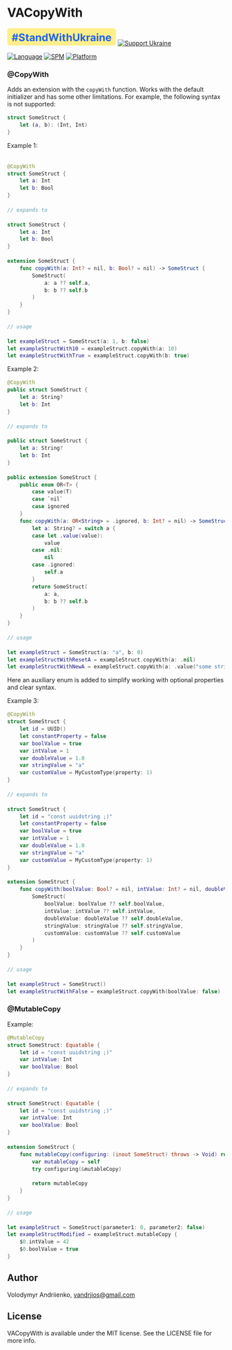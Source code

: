 # VACopyWith


[![StandWithUkraine](https://raw.githubusercontent.com/vshymanskyy/StandWithUkraine/main/badges/StandWithUkraine.svg)](https://github.com/vshymanskyy/StandWithUkraine/blob/main/docs/README.md)
[![Support Ukraine](https://img.shields.io/badge/Support-Ukraine-FFD500?style=flat&labelColor=005BBB)](https://opensource.fb.com/support-ukraine)


[![Language](https://img.shields.io/badge/language-Swift%205.9-orangered.svg?style=flat)](https://www.swift.org)
[![SPM](https://img.shields.io/badge/SPM-compatible-limegreen.svg?style=flat)](https://github.com/apple/swift-package-manager)
[![Platform](https://img.shields.io/badge/platform-iOS%20%7C%20watchOS%20%7C%20tvOS%20%7C%20macOS%20%7C%20macCatalyst-lightgray.svg?style=flat)](https://developer.apple.com/discover)


### @CopyWith 

Adds an extension with the `copyWith` function. Works with the default initializer and has some other limitations. For example, the following syntax is not supported:


```swift
struct SomeStruct {
    let (a, b): (Int, Int)
}
```


Example 1:


```swift
            
@CopyWith
struct SomeStruct {
    let a: Int
    let b: Bool
}

// expands to

struct SomeStruct {
    let a: Int
    let b: Bool
}

extension SomeStruct {
    func copyWith(a: Int? = nil, b: Bool? = nil) -> SomeStruct {
        SomeStruct(
            a: a ?? self.a,
            b: b ?? self.b
        )
    }
}

// usage

let exampleStruct = SomeStruct(a: 1, b: false)
let exampleStructWith10 = exampleStruct.copyWith(a: 10)
let exampleStructWithTrue = exampleStruct.copyWith(b: true)
```


Example 2:


```swift
@CopyWith
public struct SomeStruct {
    let a: String?
    let b: Int
}

// expands to

public struct SomeStruct {
    let a: String?
    let b: Int
}

public extension SomeStruct {
    public enum OR<T> {
        case value(T)
        case `nil`
        case ignored
    }
    func copyWith(a: OR<String> = .ignored, b: Int? = nil) -> SomeStruct {
        let a: String? = switch a {
        case let .value(value):
            value
        case .nil:
            nil
        case .ignored:
            self.a
        }
        return SomeStruct(
            a: a,
            b: b ?? self.b
        )
    }
}

// usage

let exampleStruct = SomeStruct(a: "a", b: 0)
let exampleStructWithResetA = exampleStruct.copyWith(a: .nil)
let exampleStructWithNewA = exampleStruct.copyWith(a: .value("some string"))
```


Here an auxiliary enum is added to simplify working with optional properties and clear syntax.


Example 3:


```swift
@CopyWith
struct SomeStruct {
    let id = UUID()
    let constantProperty = false
    var boolValue = true
    var intValue = 1
    var doubleValue = 1.0
    var stringValue = "a"
    var customValue = MyCustomType(property: 1)
}

// expands to

struct SomeStruct {
    let id = "const uuidstring ;)"
    let constantProperty = false
    var boolValue = true
    var intValue = 1
    var doubleValue = 1.0
    var stringValue = "a"
    var customValue = MyCustomType(property: 1)
}

extension SomeStruct {
    func copyWith(boolValue: Bool? = nil, intValue: Int? = nil, doubleValue: Double? = nil, stringValue: String? = nil, customValue: MyCustomType? = nil) -> SomeStruct {
        SomeStruct(
            boolValue: boolValue ?? self.boolValue,
            intValue: intValue ?? self.intValue,
            doubleValue: doubleValue ?? self.doubleValue,
            stringValue: stringValue ?? self.stringValue,
            customValue: customValue ?? self.customValue
        )
    }
}

// usage

let exampleStruct = SomeStruct()
let exampleStructWithFalse = exampleStruct.copyWith(boolValue: false)
```


### @MutableCopy


Example:


```swift
@MutableCopy
struct SomeStruct: Equatable {
    let id = "const uuidstring ;)"
    var intValue: Int
    var boolValue: Bool
}

// expands to

struct SomeStruct: Equatable {
    let id = "const uuidstring ;)"
    var intValue: Int
    var boolValue: Bool
}

extension SomeStruct {
    func mutableCopy(configuring: (inout SomeStruct) throws -> Void) rethrows -> SomeStruct {
        var mutableCopy = self
        try configuring(&mutableCopy)

        return mutableCopy
    }
}

// usage

let exampleStruct = SomeStruct(parameter1: 0, parameter2: false)
let exampleStructModified = exampleStruct.mutableCopy {
    $0.intValue = 42
    $0.boolValue = true
}
```


## Author


Volodymyr Andriienko, vandrjios@gmail.com


## License


VACopyWith is available under the MIT license. See the LICENSE file for more info.
